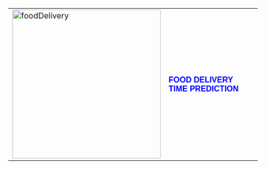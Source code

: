 <table>
  <tr>
    <td>
      <img src="https://github.com/user-attachments/assets/0be9bd2d-ab66-4511-bf6d-b3364ecda951" alt="foodDelivery" width="300">
    </td>
    <td>
      <h4 style="font-family: Arial, sans-serif; color: blue;">FOOD DELIVERY TIME PREDICTION</h4>
    </td>
  </tr>
</table>
